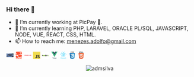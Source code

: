 ### Hi there 👋

- 🔭 I’m currently working at PicPay :green_heart:.
- 🌱 I’m currently learning PHP, LARAVEL, ORACLE PL/SQL, JAVASCRIPT, NODE, VUE, REACT, CSS, HTML.
- 📫 How to reach me: menezes.adolfo@gmail.com

<p align="left">
  <img src="https://raw.githubusercontent.com/devicons/devicon/master/icons/php/php-original.svg" alt="php" width="20" height="20"/>
  <img src="https://raw.githubusercontent.com/devicons/devicon/master/icons/laravel/laravel-plain-wordmark.svg" alt="laravel"  width="20" height="20"/>
  <img src="https://raw.githubusercontent.com/devicons/devicon/master/icons/oracle/oracle-original.svg" alt="oracle pl/sql" width="20" height="20"/>
  <img src="https://raw.githubusercontent.com/devicons/devicon/master/icons/javascript/javascript-original.svg" alt="javascript"  width="20" height="20"/>
  <img src="https://raw.githubusercontent.com/devicons/devicon/master/icons/nodejs/nodejs-original-wordmark.svg" alt="node" width="20" height="20"/>
  <img src="https://raw.githubusercontent.com/devicons/devicon/master/icons/vuejs/vuejs-original-wordmark.svg" alt="vue" width="20" height="20"/>
  <img src="https://raw.githubusercontent.com/devicons/devicon/master/icons/react/react-original-wordmark.svg" alt="react" width="20" height="20"/>
  <img src="https://raw.githubusercontent.com/devicons/devicon/master/icons/css3/css3-original-wordmark.svg" alt="css3" width="20" height="20"/>
  <img src="https://raw.githubusercontent.com/devicons/devicon/master/icons/html5/html5-original-wordmark.svg" alt="html5" width="20" height="20"/>
</p>

<p align="center">
  <img src="https://github-readme-stats.vercel.app/api?username=admsilva&show_icons=true" alt="admsilva"/> 
</p>
